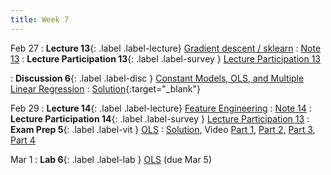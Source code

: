 ```yaml
---
title: Week 7
---
```


Feb 27
: **Lecture 13**{: .label .label-lecture} [Gradient descent / sklearn](lecture/lec13)
    : [Note 13](https://ds100.org/course-notes/gradient_descent/gradient_descent.html)
: **Lecture Participation 13**{: .label .label-survey } [Lecture Participation 13](https://app.sli.do/event/2HTD1yqcaC7F3RL1nok8jw/embed/polls/f84bcceb-e12f-4ef6-9f03-4aac2a26db58)

: **Discussion 6**{: .label .label-disc } [Constant Models, OLS, and Multiple Linear Regression](https://drive.google.com/file/d/1XdbKUvIKYVHBW3BSAXyIQIRdxm5i1iwN/view)
    : [Solution](https://drive.google.com/file/d/1UNM97mS6jnd1xFVytHj4aMKhreuVvhCn/view){:target="_blank"}

Feb 29
: **Lecture 14**{: .label .label-lecture} [Feature Engineering](lecture/lec14)
    : [Note 14](https://ds100.org/course-notes/feature_engineering/feature_engineering.html)
: **Lecture Participation 14**{: .label .label-survey } [Lecture Participation 13](https://app.sli.do/event/dEhz5DBPDgMvTrEUJdJe8B/embed/polls/eeba6954-121e-44b0-8396-4e8cb3282ee6)
: **Exam Prep 5**{: .label .label-vit } [OLS](https://drive.google.com/file/d/1y5itmGnFxa8S-hC9s0ooGbm8gVn_uQnV/view?usp=sharing)
    : [Solution](https://drive.google.com/file/d/1gi-r9e_kpQZXfCM4RIUigwCnzzWl2LgC/view?usp=sharing), Video [Part 1](https://youtu.be/x96KgmmWJhk), [Part 2](https://youtu.be/wceI7Mh_a9M), [Part 3](https://youtu.be/gkooxv_jScI), [Part 4](https://youtu.be/6KF9e46rfz8)

Mar 1
: **Lab 6**{: .label .label-lab }  [OLS](https://data100.datahub.berkeley.edu/hub/user-redirect/git-pull?repo=https%3A%2F%2Fgithub.com%2FDS-100%2Fsp24-student&urlpath=lab%2Ftree%2Fsp24-student%2Flab%2Flab06%2Flab06.ipynb&branch=main) (due Mar 5)